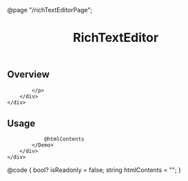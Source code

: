 ﻿@page "/richTextEditorPage";

<header class="root">
    <h1 class="title">RichTextEditor</h1>
</header>
<div class="section" style="transition-delay: 0s;">
    <div id="overview" tabindex="-1">
        <h2 class="subHeading hiddenContent">Overview</h2>
    </div>
    <div class="content">
        <div class="ms-Markdown">
            <p>

            </p>
        </div>
    </div>
</div>
<div class="section" style="transition-delay: 0s;">
    <div id="overview" tabindex="-1">
        <h2 class="subHeading">Usage</h2>
    </div>
    <div>
        <div class="subSection">
            <Demo Header="RichText Editor" Key="0" MetadataPath="RichTextEditorPage">
                <Toggle Label="Readonly" @bind-Checked=@isReadonly />
                <RichTextEditor @bind-RichText=@htmlContents
                                ReadOnly=@isReadonly.GetValueOrDefault() />

                @htmlContents
            </Demo>
        </div>
    </div>
</div>
@code {
    bool? isReadonly = false;
    string htmlContents = "";
}
